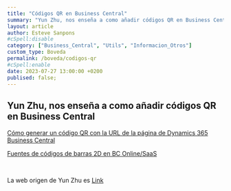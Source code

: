 ```yaml
---
title: "Códigos QR en Business Central"
summary: "Yun Zhu, nos enseña a como añadir códigos QR en Business Central"
layout: article
author: Esteve Sanpons
#cSpell:disable
category: ["Business_Central", "Utils", "Informacion_Otros"]
custom_type: Boveda
permalink: /boveda/codigos-qr
#cSpell:enable
date: 2023-07-27 13:00:00 +0200
publised: false;
---
```


## Yun Zhu, nos enseña a como añadir códigos QR en Business Central

[Cómo generar un código QR con la URL de la página de Dynamics 365 Business Central](https://yzhums.com/36151/)

[Fuentes de códigos de barras 2D en BC Online/SaaS](https://yzhums.com/20231/)

<br>

La web origen de Yun Zhu es [Link](https://yzhums.com/)
